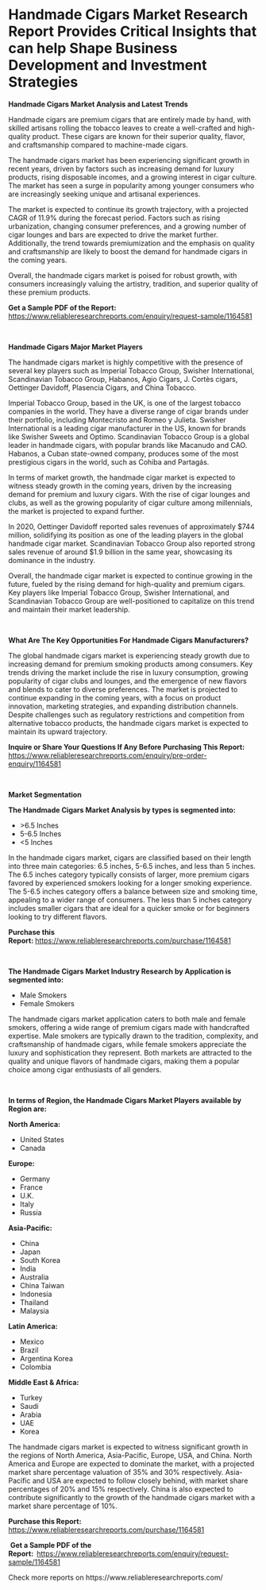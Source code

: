 <p><h1>Handmade Cigars Market Research Report Provides Critical Insights that can help Shape Business Development and Investment Strategies</h1></p><p><strong>Handmade Cigars Market Analysis and Latest Trends</strong></p>
<p><p>Handmade cigars are premium cigars that are entirely made by hand, with skilled artisans rolling the tobacco leaves to create a well-crafted and high-quality product. These cigars are known for their superior quality, flavor, and craftsmanship compared to machine-made cigars.</p><p>The handmade cigars market has been experiencing significant growth in recent years, driven by factors such as increasing demand for luxury products, rising disposable incomes, and a growing interest in cigar culture. The market has seen a surge in popularity among younger consumers who are increasingly seeking unique and artisanal experiences.</p><p>The market is expected to continue its growth trajectory, with a projected CAGR of 11.9% during the forecast period. Factors such as rising urbanization, changing consumer preferences, and a growing number of cigar lounges and bars are expected to drive the market further. Additionally, the trend towards premiumization and the emphasis on quality and craftsmanship are likely to boost the demand for handmade cigars in the coming years.</p><p>Overall, the handmade cigars market is poised for robust growth, with consumers increasingly valuing the artistry, tradition, and superior quality of these premium products.</p></p>
<p><strong>Get a Sample PDF of the Report:&nbsp;</strong> <a href="https://www.reliableresearchreports.com/enquiry/request-sample/1164581">https://www.reliableresearchreports.com/enquiry/request-sample/1164581</a></p>
<p>&nbsp;</p>
<p><strong>Handmade Cigars Major Market Players</strong></p>
<p><p>The handmade cigars market is highly competitive with the presence of several key players such as Imperial Tobacco Group, Swisher International, Scandinavian Tobacco Group, Habanos, Agio Cigars, J. Cortès cigars, Oettinger Davidoff, Plasencia Cigars, and China Tobacco.</p><p>Imperial Tobacco Group, based in the UK, is one of the largest tobacco companies in the world. They have a diverse range of cigar brands under their portfolio, including Montecristo and Romeo y Julieta. Swisher International is a leading cigar manufacturer in the US, known for brands like Swisher Sweets and Optimo. Scandinavian Tobacco Group is a global leader in handmade cigars, with popular brands like Macanudo and CAO. Habanos, a Cuban state-owned company, produces some of the most prestigious cigars in the world, such as Cohiba and Partagás.</p><p>In terms of market growth, the handmade cigar market is expected to witness steady growth in the coming years, driven by the increasing demand for premium and luxury cigars. With the rise of cigar lounges and clubs, as well as the growing popularity of cigar culture among millennials, the market is projected to expand further.</p><p>In 2020, Oettinger Davidoff reported sales revenues of approximately $744 million, solidifying its position as one of the leading players in the global handmade cigar market. Scandinavian Tobacco Group also reported strong sales revenue of around $1.9 billion in the same year, showcasing its dominance in the industry.</p><p>Overall, the handmade cigar market is expected to continue growing in the future, fueled by the rising demand for high-quality and premium cigars. Key players like Imperial Tobacco Group, Swisher International, and Scandinavian Tobacco Group are well-positioned to capitalize on this trend and maintain their market leadership.</p></p>
<p>&nbsp;</p>
<p><strong>What Are The Key Opportunities For Handmade Cigars Manufacturers?</strong></p>
<p><p>The global handmade cigars market is experiencing steady growth due to increasing demand for premium smoking products among consumers. Key trends driving the market include the rise in luxury consumption, growing popularity of cigar clubs and lounges, and the emergence of new flavors and blends to cater to diverse preferences. The market is projected to continue expanding in the coming years, with a focus on product innovation, marketing strategies, and expanding distribution channels. Despite challenges such as regulatory restrictions and competition from alternative tobacco products, the handmade cigars market is expected to maintain its upward trajectory.</p></p>
<p><strong>Inquire or Share Your Questions If Any Before Purchasing This Report:</strong> <a href="https://www.reliableresearchreports.com/enquiry/pre-order-enquiry/1164581">https://www.reliableresearchreports.com/enquiry/pre-order-enquiry/1164581</a></p>
<p>&nbsp;</p>
<p><strong>Market Segmentation</strong></p>
<p><strong>The Handmade Cigars Market Analysis by types is segmented into:</strong></p>
<p><ul><li>>6.5 Inches</li><li>5-6.5 Inches</li><li><5 Inches</li></ul></p>
<p><p>In the handmade cigars market, cigars are classified based on their length into three main categories: 6.5 inches, 5-6.5 inches, and less than 5 inches. The 6.5 inches category typically consists of larger, more premium cigars favored by experienced smokers looking for a longer smoking experience. The 5-6.5 inches category offers a balance between size and smoking time, appealing to a wider range of consumers. The less than 5 inches category includes smaller cigars that are ideal for a quicker smoke or for beginners looking to try different flavors.</p></p>
<p><strong>Purchase this Report:&nbsp;</strong><a href="https://www.reliableresearchreports.com/purchase/1164581">https://www.reliableresearchreports.com/purchase/1164581</a></p>
<p>&nbsp;</p>
<p><strong>The Handmade Cigars Market Industry Research by Application is segmented into:</strong></p>
<p><ul><li>Male Smokers</li><li>Female Smokers</li></ul></p>
<p><p>The handmade cigars market application caters to both male and female smokers, offering a wide range of premium cigars made with handcrafted expertise. Male smokers are typically drawn to the tradition, complexity, and craftsmanship of handmade cigars, while female smokers appreciate the luxury and sophistication they represent. Both markets are attracted to the quality and unique flavors of handmade cigars, making them a popular choice among cigar enthusiasts of all genders.</p></p>
<p>&nbsp;</p>
<p><strong>In terms of Region, the Handmade Cigars Market Players available by Region are:</strong></p>
<p>
    <p> <strong> North America: </strong>
        <ul>
            <li>United States</li>
            <li>Canada</li>
        </ul>
        </p> 
    <p> <strong> Europe: </strong>
        <ul>
            <li>Germany</li>
            <li>France</li>
            <li>U.K.</li>
            <li>Italy</li>
            <li>Russia</li>
        </ul>
        </p> 
    <p> <strong> Asia-Pacific: </strong>
        <ul>
            <li>China</li>
            <li>Japan</li>
            <li>South Korea</li>
            <li>India</li>
            <li>Australia</li>
            <li>China Taiwan</li>
            <li>Indonesia</li>
            <li>Thailand</li>
            <li>Malaysia</li>
        </ul>
        </p> 
    <p> <strong> Latin America: </strong>
        <ul>
            <li>Mexico</li>
            <li>Brazil</li>
            <li>Argentina Korea</li>
            <li>Colombia</li>
        </ul>
        </p> 
    <p> <strong> Middle East & Africa: </strong>
        <ul>
            <li>Turkey</li>
            <li>Saudi</li>
            <li>Arabia</li>
            <li>UAE</li>
            <li>Korea</li>
        </ul>
    </p>
    </p>
<p><p>The handmade cigars market is expected to witness significant growth in the regions of North America, Asia-Pacific, Europe, USA, and China. North America and Europe are expected to dominate the market, with a projected market share percentage valuation of 35% and 30% respectively. Asia-Pacific and USA are expected to follow closely behind, with market share percentages of 20% and 15% respectively. China is also expected to contribute significantly to the growth of the handmade cigars market with a market share percentage of 10%.</p></p>
<p><strong>Purchase this Report: </strong><a href="https://www.reliableresearchreports.com/purchase/1164581">https://www.reliableresearchreports.com/purchase/1164581</a></p>
<p>&nbsp;<strong>Get a Sample PDF of the Report:&nbsp;&nbsp;</strong><a href="https://www.reliableresearchreports.com/enquiry/request-sample/1164581">https://www.reliableresearchreports.com/enquiry/request-sample/1164581</a></p>
<p><strong></strong></p>
<p>Check more reports on https://www.reliableresearchreports.com/</p>